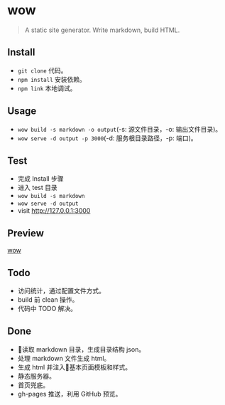 # wow

> A static site generator. Write markdown, build HTML.

## Install

- `git clone` 代码。
- `npm install` 安装依赖。
- `npm link` 本地调试。

## Usage

- `wow build -s markdown -o output`(-s: 源文件目录，-o: 输出文件目录)。
- `wow serve -d output -p 3000`(-d: 服务根目录路径，-p: 端口)。

## Test

- 完成 Install 步骤
- 进入 test 目录
- `wow build -s markdown`
- `wow serve -d output`
- visit <http://127.0.0.1:3000>

## Preview

[wow](//byr-gdp.github.io/wow/index.html)


## Todo

- 访问统计，通过配置文件方式。
- build 前 clean 操作。
- 代码中 TODO 解决。

## Done

- 读取 markdown 目录，生成目录结构 json。
- 处理 markdown 文件生成 html。
- 生成 html 并注入基本页面模板和样式。
- 静态服务器。
- 首页兜底。
- gh-pages 推送，利用 GitHub 预览。
